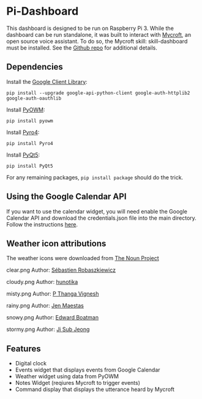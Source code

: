 # Pi-Dashboard

This dashboard is designed to be run on Raspberry Pi 3. While the dashboard can be run standalone, it was built to interact with [Mycroft](https://mycroft.ai/), an open source voice assistant. To do so, the Mycroft skill: skill-dashboard must be installed. See the [Github repo](https://github.com/edwardwang1/skill-dashboard) for additional details. 

## Dependencies
Install the [Google Client Library](https://developers.google.com/calendar/quickstart/python):

`pip install --upgrade google-api-python-client google-auth-httplib2 google-auth-oauthlib`

Install [PyOWM](https://pyowm.readthedocs.io/en/latest/):

`pip install pyowm`

Install [Pyro4](https://pypi.org/project/Pyro4/):

`pip install Pyro4`

Install [PyQt5](https://pypi.org/project/PyQt5/):

`pip install PyQt5`

For any remaining packages, `pip install package` should do the trick.

## Using the Google Calendar API

If you want to use the calendar widget, you will need enable the Google Calendar API and download the credentials.json file into the main directory. Follow the instructions [here](https://developers.google.com/calendar/quickstart/python).

## Weather icon attributions
The weather icons were downloaded from [The Noun Project](https://thenounproject.com/)

clear.png Author: [Sébastien Robaszkiewicz](https://thenounproject.com/icon/408567/)

cloudy.png Author: [hunotika](https://thenounproject.com/icon/42745/)

misty.png Author: [P Thanga Vignesh](https://thenounproject.com/icon/217683/)

rainy.png Author: [Jen Maestas](https://thenounproject.com/icon/97498/)

snowy.png Author: [Edward Boatman](https://thenounproject.com/icon/426/)

stormy.png Author: [Ji Sub Jeong](https://thenounproject.com/icon/68577/)

## Features 
* Digital clock
* Events widget that displays events from Google Calendar
* Weather widget using data from PyOWM
* Notes Widget (reqiures Mycroft to trigger events)
* Command display that displays the utterance heard by Mycroft
